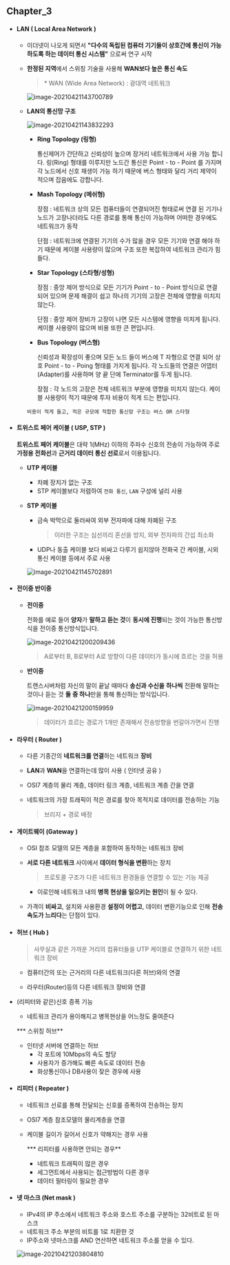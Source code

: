 ## Chapter_3



- #### LAN ( Local Area Network )

  - 이더넷이 나오게 되면서 **"다수의 독립된 컴퓨터 기기들이 상호간에 통신이 가능 하도록 하는 데이터 통신 시스템"** 으로써 연구 시작

  - **한정된 지역**에서 스위칭 기술을 사용해 **WAN보다 높은 통신 속도**

    > \* WAN (Wide Area Network) : 광대역 네트워크

    ![image-20210421143700789](C:\Users\sungj\AppData\Roaming\Typora\typora-user-images\image-20210421143700789.png)

  - **LAN의 통신망 구조**

    ![image-20210421143832293](C:\Users\sungj\AppData\Roaming\Typora\typora-user-images\image-20210421143832293.png)

    - **Ring Topology (링형)** 

      통신제어가 간단하고 신뢰성이 높으며 장거리 네트워크에서 사용 가능 합니다. 링(Ring) 형태를 이루지만 노드간 통신은 Point - to - Point 를 가지며 각 노드에서 신호 재생이 가능 하기 때문에 버스 형태와 달리 거리 제약이 적으며 잡음에도 강합니다.

      

    - **Mash Topology (메쉬형)**

      장점 : 네트워크 상의 모든 컴퓨터들이 연결되어진 형태로써 연결 된 기기나 노드가 고장나더라도 다른 경로를 통해 통신이 가능하며 어떠한 경우에도 네트워크가 동작

      단점 : 네트워크에 연결된 기기의 수가 많을 경우 모든 기기와 연결 해야 하기 때문에 케이블 사용량이 많으며 구조 또한 복잡하여 네트워크 관리가 힘들다.

      

    - **Star Topology (스타형/성형)**

      장점 : 중앙 제어 방식으로 모든 기기가 Point - to - Point 방식으로 연결 되어 있으며 문제 해결이 쉽고 하나의 기기의 고장은 전체에 영향을 미치지 않는다. 

      단점 : 중앙 제어 장비가 고장이 나면 모든 시스템에 영향을 미치게 됩니다. 케이블 사용량이 많으며 비용 또한 큰 편입니다.

      

    - **Bus Topology (버스형)**
    
      신뢰성과 확장성이 좋으며 모든 노드 들이 버스에 T 자형으로 연결 되어 상호 Point - to - Poing 형태를 가지게 됩니다. 각 노드들의 연결은 어뎁터(Adapter)를 사용하며 양 끝 단에 Terminator를 두게 됩니다.
    
      장점 : 각 노드의 고장은 전체 네트워크 부분에 영향을 미치지 않는다. 케이블 사용량이 적기 때문에 투자 비용이 적게 드는 편입니다.
    
    `비용이 적게 들고, 적은 규모에 적합한 통신망 구조는 버스 OR 스타형`

  

- #### 트위스트 페어 케이블 ( USP, STP )

  **트위스트 페어 케이블**은 대략 1(MHz) 이하의 주파수 신호의 전송이 가능하여 주로 **가정용 전화선**과 **근거리 데이터 통신 선로**로서 이용됩니다.

  

  - **UTP 케이블**

    - 차폐 장치가 없는 구조
    - STP 케이블보다 저렴하여 `전화 통신`, `LAN` 구성에 널리 사용

    

  - **STP 케이블**

    - 금속 박막으로 둘러싸여 외부 전자파에 대해 차폐된 구조

      > 이러한 구조는 심선끼리 혼선을 방지, 외부 전자파의 간섭 최소화

    - UDP나 동출 케이블 보다 비싸고 다루기 쉽지않아 전화국 간 케이블, 시외 통신 케이블 등에서 주로 사용

    ![image-20210421145702891](C:\Users\sungj\AppData\Roaming\Typora\typora-user-images\image-20210421145702891.png)

- #### 전이중 반이중

  - **전이중**

    전화를 예로 들어 **양자**가 **말하고 듣는 것**이 **동시에 진행**되는 것이 가능한 통신방식을 전이중 통신방식입니다.

    ![image-20210421200209436](C:\Users\sungj\AppData\Roaming\Typora\typora-user-images\image-20210421200209436.png)

    > A로부터 B, B로부터 A로 방향이 다른 데이터가 동시에 흐르는 것을 허용

    

  - **반이중**

    트랜스시버처럼 자신의 말이 끝날 때마다 **송신과 수신을** **하나씩** 전환해 말하는 것이나 듣는 것 **둘 중 하나**만을 통해 통신하는 방식입니다.

    ![image-20210421200159959](C:\Users\sungj\AppData\Roaming\Typora\typora-user-images\image-20210421200159959.png)

    > 데이터가 흐르는 경로가 1개만 존재해서 전송방향을 번갈아가면서 진행
    
    

- #### 라우터 ( Router )

  - 다른 기종간의 **네트워크를 연결**하는 네트워크 **장비**

  - **LAN**과 **WAN**을 연결하는데 많이 사용 ( 인터넷 공유 )

  - OSI7 계층의 물리 계층, 데이터 링크 계층, 네트워크 계층 간을 연결

  - 네트워크의 가장 트래픽이 적은 경로를 찾아 목적지로 데이터를 전송하는 기능

    > 브리지 + 경로 배정

  

- #### 게이트웨이 (Gateway )

  - OSI 참조 모델의 모든 계층을 포함하여 동작하는 네트워크 장비

  - **서로 다른 네트워크** 사이에서 **데이터 형식을 변환**하는 장치

    > 프로토콜 구조가 다른 네트워크 환경들을 연결할 수 있는 기능 제공

    - 이로인해 네트워크 내의 **병목 현상을 일으키는 원인**이 될 수 있다.

  - 가격이 **비싸고**, 설치와 사용환경 **설정이 어렵고**, 데이터 변환기능으로 인해 **전송속도가 느리다**는 단점이 있다.



- #### 허브 ( Hub )

  > 사무실과 같은 가까운 거리의 컴퓨터들을 UTP 케이블로 연결하기 위한 네트워크 장비

  - 컴퓨터간의 또는 근거리의 다른 네트워크(다른 허브)와의 연결
  
  - 라우터(Router)등의 다른 네트워크 장비와 연결
  
- (리피터와 같은)신호 증폭 기능
  
  - 네트워크 관리가 용이해지고 병목현상을 어느정도 줄여준다
  
    
  
  *** 스위칭 허브**
  
  - 인터넷 서버에 연결하는 허브
    - 각 포트에 10Mbps의 속도 할당
    - 사용자가 증가해도 빠른 속도로 데이터 전송
    - 화상통신이나 DB사용이 잦은 경우에 사용
  
  
  

- #### 리피터 ( Repeater )

  - 네트워크 선로를 통해 전달되는 신호를 증폭하여 전송하는 장치

  - OSI7 계층 참조모델의 물리계층을 연결

  - 케이블 길이가 길어서 신호가 약해지는 경우 사용

    

    *** 리피터를 사용하면 안되는 경우**

    - 네트워크 트래픽이 많은 경우
    - 세그먼트에서 사용되는 접근방법이 다른 경우
    - 데이터 필터링이 필요한 경우



- #### 넷 마스크 (Net mask )

  - IPv4의 IP 주소에서 네트워크 주소와 호스트 주소를 구분하는 32비트로 된 마스크
  - 네트워크 주소 부분의 비트를 1로 치환한 것
  - IP주소와 넷마스크를 AND 연산하면 네트워크 주소를 얻을 수 있다.

  ![image-20210421203804810](C:\Users\sungj\AppData\Roaming\Typora\typora-user-images\image-20210421203804810.png)